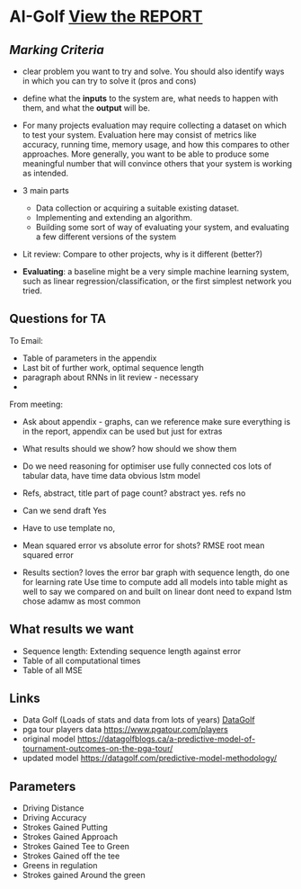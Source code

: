 # AI-Golf [View the REPORT](Report.pdf)

## *Marking Criteria*
- clear problem you want to try and solve. You should also identify ways in which you can try to solve it (pros and cons)

- define what the **inputs** to the system are, what needs to happen with them, and what the **output** will be.

- For many projects evaluation may require collecting a dataset on which to test your system. Evaluation here may consist of metrics like accuracy, running time, memory usage, and how this compares to other approaches. More generally, you want to be able to produce some meaningful number that will convince others that your system is working as intended.

- 3 main parts
  - Data collection or acquiring a suitable existing dataset.
  - Implementing and extending an algorithm.
  - Building some sort of way of evaluating your system, and evaluating a few different versions of the system

- Lit review: Compare to other projects, why is it different (better?)
 
- **Evaluating**: a baseline might be a very simple machine learning system, such as linear regression/classification, or the first simplest network you tried.

## Questions for TA
To Email:
- Table of parameters in the appendix
- Last bit of further work, optimal sequence length
- paragraph about RNNs in lit review - necessary
- 

From meeting:
- Ask about appendix - graphs, can we reference
  make sure everything is in the report, appendix can be used but just for extras
- What results should we show? how should we show them
  
- Do we need reasoning for optimiser
  use fully connected cos lots of tabular data, have time data obvious lstm model
- Refs, abstract, title part of page count?
  abstract yes. refs no
- Can we send draft
  Yes
- Have to use template
  no, 
- Mean squared error vs absolute error for shots?
  RMSE root mean squared error
- Results section?
  loves the error bar graph with sequence length, do one for learning rate
Use time to compute
add all models into table might as well to say we compared on and built on linear
dont need to expand lstm
chose adamw as most common
## What results we want
- Sequence length: Extending sequence length against error
- Table of all computational times
- Table of all MSE

## Links 
- Data Golf (Loads of stats and data from lots of years) [DataGolf](https://datagolf.com/api-access)
- pga tour players data https://www.pgatour.com/players
- original model https://datagolfblogs.ca/a-predictive-model-of-tournament-outcomes-on-the-pga-tour/
- updated model https://datagolf.com/predictive-model-methodology/
## Parameters
* Driving Distance
* Driving Accuracy
* Strokes Gained Putting
* Strokes Gained Approach
* Strokes Gained Tee to Green
* Strokes Gained off the tee
* Greens in regulation
* Strokes gained Around the green


